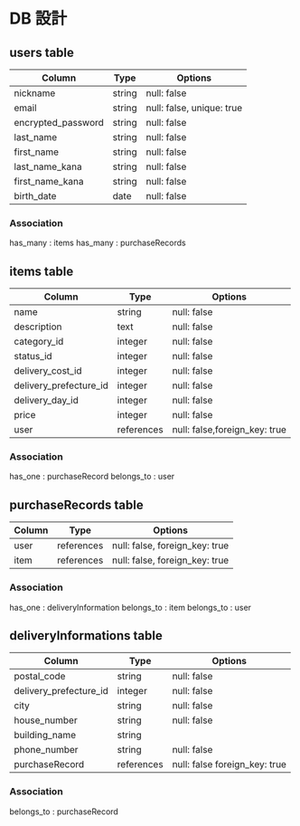 # DB 設計

## users table
| Column             | Type                | Options                        |
|--------------------|---------------------|--------------------------------|
| nickname           | string              | null: false                    |
| email              | string              | null: false, unique: true      |
| encrypted_password | string              | null: false                    |
| last_name          | string              | null: false                    |
| first_name         | string              | null: false                    |
| last_name_kana     | string              | null: false                    |
| first_name_kana    | string              | null: false                    |
| birth_date         | date                | null: false                    |

### Association
 has_many   : items
 has_many   : purchaseRecords


## items table
| Column                              | Type       |    Options                     |
|-------------------------------------|------------|--------------------------------|
| name                                | string     | null: false                    |
| description                         | text       | null: false                    |
| category_id                         | integer    | null: false                    |
| status_id                           | integer    | null: false                    |
| delivery_cost_id                    | integer    | null: false                    |
| delivery_prefecture_id              | integer    | null: false                    |
| delivery_day_id                     | integer    | null: false                    |
| price                               | integer    | null: false                    |
| user                                | references | null: false,foreign_key: true  |


### Association
 has_one    : purchaseRecord
 belongs_to : user


##  purchaseRecords table
| Column              | Type       | Options                        |
|---------------------|------------|--------------------------------|
| user                | references | null: false, foreign_key: true |
| item                | references | null: false, foreign_key: true |

### Association
 has_one    : deliveryInformation 
 belongs_to : item
 belongs_to : user


##  deliveryInformations table
| Column                  | Type       | Options                       |
|-------------------------|------------|-------------------------------|
| postal_code             | string     | null: false                   |
| delivery_prefecture_id  | integer    | null: false                   |
| city                    | string     | null: false                   |
| house_number            | string     | null: false                   |
| building_name           | string     |                               |
| phone_number            | string     | null: false                   |
| purchaseRecord          | references | null: false foreign_key: true |

### Association
 belongs_to : purchaseRecord 